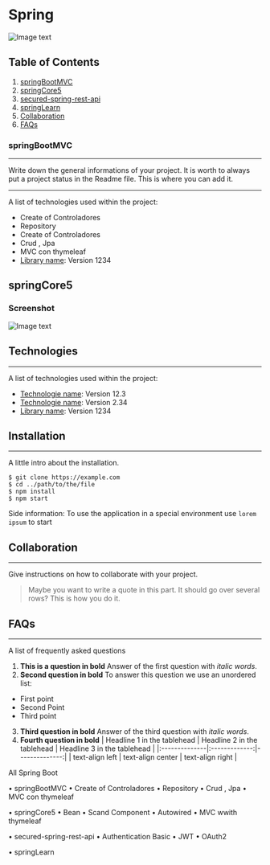 # Spring
![Image text](https://spring.io/images/spring-logo-9146a4d3298760c2e7e49595184e1975.svg)


## Table of Contents
1. [springBootMVC](#springBootMVC)
2. [springCore5](#springCore5)
3. [secured-spring-rest-api](#installation)
4. [springLearn](#installation)
5. [Collaboration](#collaboration)
6. [FAQs](#faqs)
### springBootMVC
***
Write down the general informations of your project. It is worth to always put a project status in the Readme file. This is where you can add it. 

***
A list of technologies used within the project:
* Create of Controladores
* Repository
* Create of Controladores
* Crud , Jpa
* MVC con thymeleaf
* [Library name](https://example.com): Version 1234

## springCore5



### Screenshot
![Image text](https://www.united-internet.de/fileadmin/user_upload/Brands/Downloads/Logo_IONOS_by.jpg)
## Technologies
***
A list of technologies used within the project:
* [Technologie name](https://example.com): Version 12.3 
* [Technologie name](https://example.com): Version 2.34
* [Library name](https://example.com): Version 1234
## Installation
***
A little intro about the installation. 
```
$ git clone https://example.com
$ cd ../path/to/the/file
$ npm install
$ npm start
```
Side information: To use the application in a special environment use ```lorem ipsum``` to start
## Collaboration
***
Give instructions on how to collaborate with your project.
> Maybe you want to write a quote in this part. 
> It should go over several rows?
> This is how you do it.
## FAQs
***
A list of frequently asked questions
1. **This is a question in bold**
Answer of the first question with _italic words_. 
2. __Second question in bold__ 
To answer this question we use an unordered list:
* First point
* Second Point
* Third point
3. **Third question in bold**
Answer of the third question with *italic words*.
4. **Fourth question in bold**
| Headline 1 in the tablehead | Headline 2 in the tablehead | Headline 3 in the tablehead |
|:--------------|:-------------:|--------------:|
| text-align left | text-align center | text-align right |


All Spring Boot


•	springBootMVC
	•	Create of Controladores
	•	Repository
	•	Crud , Jpa
	•	MVC con thymeleaf

•	springCore5
	•	Bean
	•	Scand Component
	•	Autowired
	•	MVC wwith thymeleaf

•	secured-spring-rest-api
	•	Authentication Basic
	•	JWT
	•	OAuth2
	
•	springLearn
